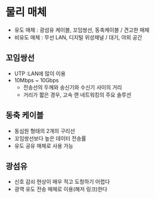# 물리 매체
- 유도 매체 : 광섬유 케이블, 꼬임쌍선, 동축케이블 / 견고한 매체
- 비유도 매체 : 무선 LAN, 디지털 위성채널 / 대기, 야외 공간

## 꼬임쌍선
- UTP :LAN에 많이 이용
- 10Mbps ~ 10Gbps
    - 전송선의 두께와 송신기와 수신기 사이의 거리
    - 거리가 짧은 경우, 고속 랜 네트워킹의 주요 솔루션

## 동축 케이블
- 동심원 형태의 2개의 구리선
- 꼬임쌍선보다 높은 데이터 전송률
- 유도 공유 매체로 사용 가능

## 광섬유 
- 신호 감쇠 현상이 매우 적고 도청하기 어렵다
- 광역 유도 전송 매체로 이용(해저 링크)한다